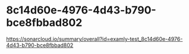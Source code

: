 # 8c14d60e-4976-4d43-b790-bce8fbbad802
https://sonarcloud.io/summary/overall?id=examly-test_8c14d60e-4976-4d43-b790-bce8fbbad802
